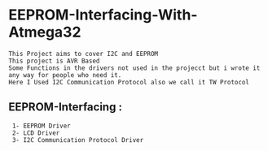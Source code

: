 # EEPROM-Interfacing-With-Atmega32
```
This Project aims to cover I2C and EEPROM
This project is AVR Based 
Some Functions in the drivers not used in the projecct but i wrote it any way for people who need it.
Here I Used I2C Communication Protocol also we call it TW Protocol  
```
## EEPROM-Interfacing  :
```
 1- EEPROM Driver
 2- LCD Driver 
 3- I2C Communication Protocol Driver
 
 ```
